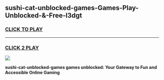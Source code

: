 
## sushi-cat-unblocked-games-Games-Play-Unblocked-&-Free-l3dgt
<h3>
<a href="https://premium76.site?title=sushi-cat-unblocked-games&ref=24A">CLICK TO PLAY</a></h3>
<hr>

<h3>
<a href="https://premium76.site?title=sushi-cat-unblocked-games&ref=24A">CLICK 2 PLAY</a>
  
</h3>

<a href="https://premium76.site?title=sushi-cat-unblocked-games&ref=24A"><img src="https://clearcache.store/games.png"></a>


**sushi-cat-unblocked-games games unblocked: Your Gateway to Fun and Accessible Online Gaming**
